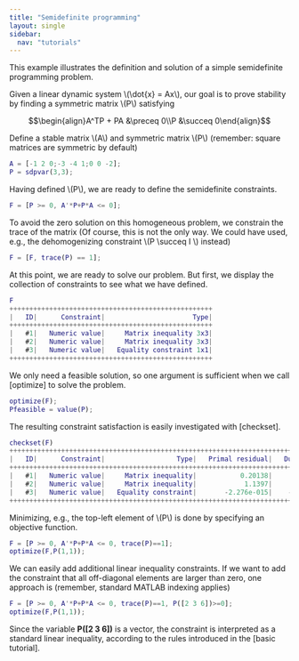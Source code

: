 ```yaml
---
title: "Semidefinite programming"
layout: single
sidebar:
  nav: "tutorials"
---
```


This example illustrates the definition and solution of a simple semidefinite programming problem.

Given a linear dynamic system \\(\dot{x} = Ax\\), our goal is to prove stability by finding a symmetric matrix \\(P\\) satisfying

$$\begin{align}A^TP + PA &\preceq 0\\P &\succeq 0\end{align}$$

Define a stable matrix \\(A\\) and symmetric matrix \\(P\\) (remember: square matrices are symmetric by default)

````matlab
A = [-1 2 0;-3 -4 1;0 0 -2];
P = sdpvar(3,3);
````

Having defined \\(P\\), we are ready to define the semidefinite constraints.

````matlab
F = [P >= 0, A'*P+P*A <= 0];
````

To avoid the zero solution on this homogeneous problem, we constrain the trace of the matrix (Of course, this is not the only way. We could have used, e.g., the dehomogenizing constraint \\(P \succeq I \\) instead)

````matlab
F = [F, trace(P) == 1];
````

At this point, we are ready to solve our problem. But first, we display the collection of constraints to see what we have defined.

````matlab
F
+++++++++++++++++++++++++++++++++++++++++++++++++++
|   ID|      Constraint|                      Type|
+++++++++++++++++++++++++++++++++++++++++++++++++++
|   #1|   Numeric value|     Matrix inequality 3x3|
|   #2|   Numeric value|     Matrix inequality 3x3|
|   #3|   Numeric value|   Equality constraint 1x1|
+++++++++++++++++++++++++++++++++++++++++++++++++++
````  

We only need a feasible solution, so one argument is sufficient when we call [optimize] to solve the problem.

````matlab
optimize(F);
Pfeasible = value(P);
````  

The resulting constraint satisfaction is easily investigated with [checkset].

````matlab
checkset(F)
+++++++++++++++++++++++++++++++++++++++++++++++++++++++++++++++++++++++++++++++++++
|   ID|      Constraint|                  Type|   Primal residual|   Dual residual|
+++++++++++++++++++++++++++++++++++++++++++++++++++++++++++++++++++++++++++++++++++
|   #1|   Numeric value|     Matrix inequality|           0.20138|     8.2785e-016|
|   #2|   Numeric value|     Matrix inequality|            1.1397|     3.6687e-016|
|   #3|   Numeric value|   Equality constraint|       -2.276e-015|    -8.1801e-016|
+++++++++++++++++++++++++++++++++++++++++++++++++++++++++++++++++++++++++++++++++++
````  

Minimizing, e.g., the top-left element of \\(P\\) is done by specifying an objective function.

````matlab
F = [P >= 0, A'*P+P*A <= 0, trace(P)==1];
optimize(F,P(1,1));
````  

We can easily add additional linear inequality constraints. If we want to add the constraint that all off-diagonal elements are larger than zero, one approach is (remember, standard MATLAB indexing applies)

````matlab
F = [P >= 0, A'*P+P*A <= 0, trace(P)==1, P([2 3 6])>=0];
optimize(F,P(1,1));
````

Since the variable **P([2 3 6])** is a vector, the constraint is interpreted as a standard linear inequality, according to the rules introduced in the [basic tutorial].
